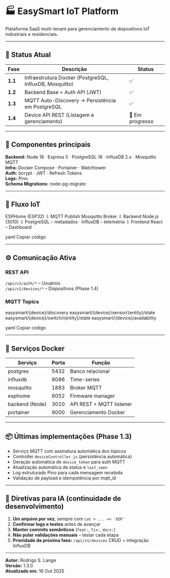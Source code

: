 # 🏭 EasySmart IoT Platform

Plataforma SaaS multi-tenant para gerenciamento de dispositivos IoT industriais e residenciais.

---

## 🔧 Status Atual

| Fase | Descrição | Status |
|------|------------|---------|
| **1.1** | Infraestrutura Docker (PostgreSQL, InfluxDB, Mosquitto) | ✅ |
| **1.2** | Backend Base + Auth API (JWT) | ✅ |
| **1.3** | MQTT Auto-Discovery → Persistência em PostgreSQL | ✅ |
| **1.4** | Device API REST (Listagem e gerenciamento) | 🚧 Em progresso |

---

## 🧩 Componentes principais

**Backend:** Node 18 · Express 5 · PostgreSQL 16 · InfluxDB 2.x · Mosquitto MQTT  
**Infra:** Docker Compose · Portainer · Watchtower  
**Auth:** bcrypt · JWT · Refresh Tokens  
**Logs:** Pino  
**Schema Migrations:** node-pg-migrate

---

## 📡 Fluxo IoT

ESPHome (ESP32)
⇩ MQTT Publish
Mosquitto Broker
⇩
Backend Node.js (3010)
⇩
PostgreSQL – metadados · InfluxDB – telemetria
⇩
Frontend React – Dashboard

yaml
Copiar código

---

## ⚙️ Comunicação Ativa

### REST API
`/api/v1/auth/*`   – Usuários  
`/api/v1/devices/*` – Dispositivos (Phase 1.4)

### MQTT Topics
easysmart/{device}/discovery
easysmart/{device}/sensor/{entity}/state
easysmart/{device}/switch/{entity}/state
easysmart/{device}/availability

yaml
Copiar código

---

## 🧾 Serviços Docker

| Serviço | Porta | Função |
|----------|--------|---------|
| postgres | 5432 | Banco relacional |
| influxdb | 8086 | Time-series |
| mosquitto | 1883 | Broker MQTT |
| esphome | 6052 | Firmware manager |
| backend (Node) | 3010 | API REST + MQTT listener |
| portainer | 9000 | Gerenciamento Docker |

---

## 📦 Últimas implementações (Phase 1.3)

- Serviço MQTT com assinatura automática dos tópicos  
- Controller `deviceController.js` (persistência automática)  
- Geração automática de `device_token` para auth MQTT  
- Atualização automática de status e `last_seen`  
- Log estruturado Pino para cada mensagem recebida  
- Validação de payload e idempotência por mqtt_id  

---

## 🧭 Diretivas para IA (continuidade de desenvolvimento)

1. **Um arquivo por vez**, sempre com `cat > ... << 'EOF'`  
2. **Confirmar logs e testes** antes de avançar  
3. **Manter commits semânticos** (`feat:`, `fix:`, `docs:`)  
4. **Não pular validações manuais** – testar cada etapa  
5. **Prioridade da próxima fase:** `/api/v1/devices` CRUD + integração InfluxDB

---

**Autor:** Rodrigo S. Lange  
**Versão:** 1.3.0  
**Atualizado em:** 16 Out 2025